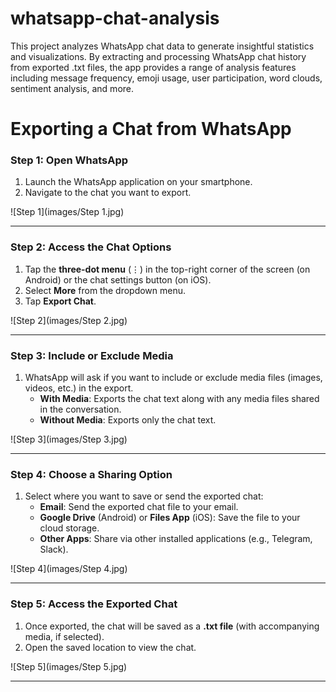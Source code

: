 # whatsapp-chat-analysis
This project analyzes WhatsApp chat data to generate insightful statistics and visualizations. By extracting and processing WhatsApp chat history from exported .txt files, the app provides a range of analysis features including message frequency, emoji usage, user participation, word clouds, sentiment analysis, and more. 
# Exporting a Chat from WhatsApp

### **Step 1: Open WhatsApp**
1. Launch the WhatsApp application on your smartphone.
2. Navigate to the chat you want to export.

![Step 1](images/Step 1.jpg)

---

### **Step 2: Access the Chat Options**
1. Tap the **three-dot menu** (⋮) in the top-right corner of the screen (on Android) or the chat settings button (on iOS).
2. Select **More** from the dropdown menu.
3. Tap **Export Chat**.

![Step 2](images/Step 2.jpg)

---

### **Step 3: Include or Exclude Media**
1. WhatsApp will ask if you want to include or exclude media files (images, videos, etc.) in the export.
   - **With Media**: Exports the chat text along with any media files shared in the conversation.
   - **Without Media**: Exports only the chat text.

![Step 3](images/Step 3.jpg)

---

### **Step 4: Choose a Sharing Option**
1. Select where you want to save or send the exported chat:
   - **Email**: Send the exported chat file to your email.
   - **Google Drive** (Android) or **Files App** (iOS): Save the file to your cloud storage.
   - **Other Apps**: Share via other installed applications (e.g., Telegram, Slack).

![Step 4](images/Step 4.jpg)

---

### **Step 5: Access the Exported Chat**
1. Once exported, the chat will be saved as a **.txt file** (with accompanying media, if selected).
2. Open the saved location to view the chat.

![Step 5](images/Step 5.jpg)

---
